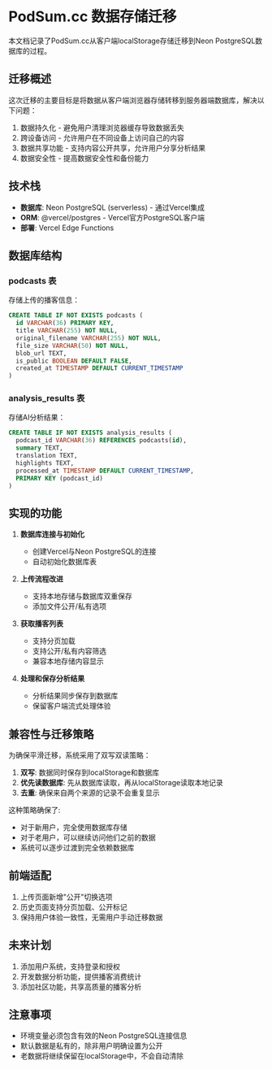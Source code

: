 # PodSum.cc 数据存储迁移

本文档记录了PodSum.cc从客户端localStorage存储迁移到Neon PostgreSQL数据库的过程。

## 迁移概述

这次迁移的主要目标是将数据从客户端浏览器存储转移到服务器端数据库，解决以下问题：

1. 数据持久化 - 避免用户清理浏览器缓存导致数据丢失
2. 跨设备访问 - 允许用户在不同设备上访问自己的内容
3. 数据共享功能 - 支持内容公开共享，允许用户分享分析结果
4. 数据安全性 - 提高数据安全性和备份能力

## 技术栈

- **数据库**: Neon PostgreSQL (serverless) - 通过Vercel集成
- **ORM**: @vercel/postgres - Vercel官方PostgreSQL客户端
- **部署**: Vercel Edge Functions

## 数据库结构

### podcasts 表

存储上传的播客信息：

```sql
CREATE TABLE IF NOT EXISTS podcasts (
  id VARCHAR(36) PRIMARY KEY,
  title VARCHAR(255) NOT NULL,
  original_filename VARCHAR(255) NOT NULL,
  file_size VARCHAR(50) NOT NULL,
  blob_url TEXT,
  is_public BOOLEAN DEFAULT FALSE,
  created_at TIMESTAMP DEFAULT CURRENT_TIMESTAMP
)
```

### analysis_results 表

存储AI分析结果：

```sql
CREATE TABLE IF NOT EXISTS analysis_results (
  podcast_id VARCHAR(36) REFERENCES podcasts(id),
  summary TEXT,
  translation TEXT,
  highlights TEXT,
  processed_at TIMESTAMP DEFAULT CURRENT_TIMESTAMP,
  PRIMARY KEY (podcast_id)
)
```

## 实现的功能

1. **数据库连接与初始化**
   - 创建Vercel与Neon PostgreSQL的连接
   - 自动初始化数据库表
   
2. **上传流程改进**
   - 支持本地存储与数据库双重保存
   - 添加文件公开/私有选项
   
3. **获取播客列表**
   - 支持分页加载
   - 支持公开/私有内容筛选
   - 兼容本地存储内容显示
   
4. **处理和保存分析结果**
   - 分析结果同步保存到数据库
   - 保留客户端流式处理体验

## 兼容性与迁移策略

为确保平滑迁移，系统采用了双写双读策略：

1. **双写**: 数据同时保存到localStorage和数据库
2. **优先读数据库**: 先从数据库读取，再从localStorage读取本地记录
3. **去重**: 确保来自两个来源的记录不会重复显示

这种策略确保了:
- 对于新用户，完全使用数据库存储
- 对于老用户，可以继续访问他们之前的数据
- 系统可以逐步过渡到完全依赖数据库

## 前端适配

1. 上传页面新增"公开"切换选项
2. 历史页面支持分页加载、公开标记
3. 保持用户体验一致性，无需用户手动迁移数据

## 未来计划

1. 添加用户系统，支持登录和授权
2. 开发数据分析功能，提供播客消费统计
3. 添加社区功能，共享高质量的播客分析

## 注意事项

- 环境变量必须包含有效的Neon PostgreSQL连接信息
- 默认数据是私有的，除非用户明确设置为公开
- 老数据将继续保留在localStorage中，不会自动清除 